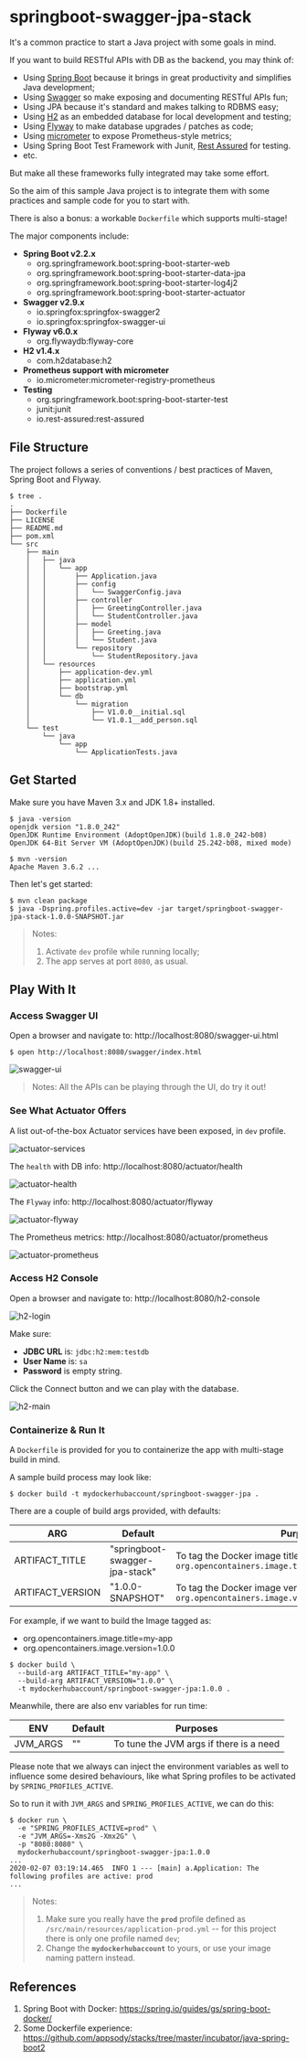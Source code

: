 # springboot-swagger-jpa-stack

It's a common practice to start a Java project with some goals in mind.

If you want to build RESTful APIs with DB as the backend, you may think of:

- Using [Spring Boot](http://projects.spring.io/spring-boot/) because it brings in great productivity and simplifies Java development;
- Using [Swagger](https://github.com/swagger-api/swagger-ui) so make exposing and documenting RESTful APIs fun;
- Using JPA because it's standard and makes talking to RDBMS easy;
- Using [H2](https://www.h2database.com) as an embedded database for local development and testing;
- Using [Flyway](https://flywaydb.org/) to make database upgrades / patches as code;
- Using [micrometer](http://micrometer.io/) to expose Prometheus-style metrics;
- Using Spring Boot Test Framework with Junit, [Rest Assured](https://github.com/rest-assured/rest-assured) for testing.
- etc.

But make all these frameworks fully integrated may take some effort.

So the aim of this sample Java project is to integrate them with some practices and sample code for you to start with.

There is also a bonus: a workable `Dockerfile` which supports multi-stage!

The major components include:

- **Spring Boot v2.2.x**
  - org.springframework.boot:spring-boot-starter-web
  - org.springframework.boot:spring-boot-starter-data-jpa
  - org.springframework.boot:spring-boot-starter-log4j2
  - org.springframework.boot:spring-boot-starter-actuator
- **Swagger v2.9.x**
  - io.springfox:springfox-swagger2
  - io.springfox:springfox-swagger-ui
- **Flyway v6.0.x**
  - org.flywaydb:flyway-core
- **H2 v1.4.x**
  - com.h2database:h2
- **Prometheus support with micrometer**
  - io.micrometer:micrometer-registry-prometheus
- **Testing**
  - org.springframework.boot:spring-boot-starter-test
  - junit:junit
  - io.rest-assured:rest-assured


## File Structure

The project follows a series of conventions / best practices of Maven, Spring Boot and Flyway.

```
$ tree .
.
├── Dockerfile
├── LICENSE
├── README.md
├── pom.xml
└── src
    ├── main
    │   ├── java
    │   │   └── app
    │   │       ├── Application.java
    │   │       ├── config
    │   │       │   └── SwaggerConfig.java
    │   │       ├── controller
    │   │       │   ├── GreetingController.java
    │   │       │   └── StudentController.java
    │   │       ├── model
    │   │       │   ├── Greeting.java
    │   │       │   └── Student.java
    │   │       └── repository
    │   │           └── StudentRepository.java
    │   └── resources
    │       ├── application-dev.yml
    │       ├── application.yml
    │       ├── bootstrap.yml
    │       └── db
    │           └── migration
    │               ├── V1.0.0__initial.sql
    │               └── V1.0.1__add_person.sql
    └── test
        └── java
            └── app
                └── ApplicationTests.java
```

## Get Started

Make sure you have Maven 3.x and JDK 1.8+ installed.

```
$ java -version
openjdk version "1.8.0_242"
OpenJDK Runtime Environment (AdoptOpenJDK)(build 1.8.0_242-b08)
OpenJDK 64-Bit Server VM (AdoptOpenJDK)(build 25.242-b08, mixed mode)

$ mvn -version
Apache Maven 3.6.2 ...
```

Then let's get started:

```
$ mvn clean package
$ java -Dspring.profiles.active=dev -jar target/springboot-swagger-jpa-stack-1.0.0-SNAPSHOT.jar
```

> Notes:
> 1. Activate `dev` profile while running locally;
> 2. The app serves at port `8080`, as usual.


## Play With It

### Access Swagger UI

Open a browser and navigate to: http://localhost:8080/swagger-ui.html

```
$ open http://localhost:8080/swagger/index.html
```

![swagger-ui](misc/screenshot-swagger.png "Swagger UI")

> Notes: All the APIs can be playing through the UI, do try it out!

### See What Actuator Offers

A list out-of-the-box Actuator services have been exposed, in `dev` profile.

![actuator-services](misc/screenshot-actuator-services.png "Actuator Services")

The `health` with DB info: http://localhost:8080/actuator/health

![actuator-health](misc/screenshot-actuator-health.png "Actuator health")

The `Flyway` info: http://localhost:8080/actuator/flyway

![actuator-flyway](misc/screenshot-actuator-flyway.png "Actuator flyway")

The Prometheus metrics: http://localhost:8080/actuator/prometheus

![actuator-prometheus](misc/screenshot-actuator-prometheus.png "Actuator prometheus")


### Access H2 Console

Open a browser and navigate to: http://localhost:8080/h2-console

![h2-login](misc/screenshot-h2-login.png "H2 Login")

Make sure:
- **JDBC URL** is: `jdbc:h2:mem:testdb`
- **User Name** is: `sa`
- **Password** is empty string.

Click the Connect button and we can play with the database.

![h2-main](misc/screenshot-h2-main.png "H2 Main")

### Containerize & Run It

A `Dockerfile` is provided for you to containerize the app with multi-stage build in mind.

A sample build process may look like:

```
$ docker build -t mydockerhubaccount/springboot-swagger-jpa .
```

There are a couple of build args provided, with defaults:

| ARG | Default | Purposes  |
| --- | --- | --- |
| ARTIFACT_TITLE  | "springboot-swagger-jpa-stack" | To tag the Docker image title: `LABEL org.opencontainers.image.title="${ARTIFACT_TITLE}"` |
| ARTIFACT_VERSION  | "1.0.0-SNAPSHOT" | To tag the Docker image version: `LABEL org.opencontainers.image.version="${ARTIFACT_VERSION}"` |

For example, if we want to build the Image tagged as:
- org.opencontainers.image.title=my-app
- org.opencontainers.image.version=1.0.0

```
$ docker build \
  --build-arg ARTIFACT_TITLE="my-app" \
  --build-arg ARTIFACT_VERSION="1.0.0" \
  -t mydockerhubaccount/springboot-swagger-jpa:1.0.0 .
```

Meanwhile, there are also env variables for run time:

| ENV | Default | Purposes  |
| --- | --- | --- |
| JVM_ARGS  | "" | To tune the JVM args if there is a need |

Please note that we always can inject the environment variables as well to influence some desired behaviours, like what Spring profiles to be activated by `SPRING_PROFILES_ACTIVE`.

So to run it with `JVM_ARGS` and `SPRING_PROFILES_ACTIVE`, we can do this:

```
$ docker run \
  -e "SPRING_PROFILES_ACTIVE=prod" \
  -e "JVM_ARGS=-Xms2G -Xmx2G" \
  -p "8080:8080" \
  mydockerhubaccount/springboot-swagger-jpa:1.0.0
...
2020-02-07 03:19:14.465  INFO 1 --- [main] a.Application: The following profiles are active: prod
...
```

> Notes: 
> 1. Make sure you really have the **`prod`** profile defined as `/src/main/resources/application-prod.yml` -- for this project there is only one profile named `dev`;
> 2. Change the **`mydockerhubaccount`** to yours, or use your image naming pattern instead.


## References

1. Spring Boot with Docker: https://spring.io/guides/gs/spring-boot-docker/
2. Some Dockerfile experience: https://github.com/appsody/stacks/tree/master/incubator/java-spring-boot2

